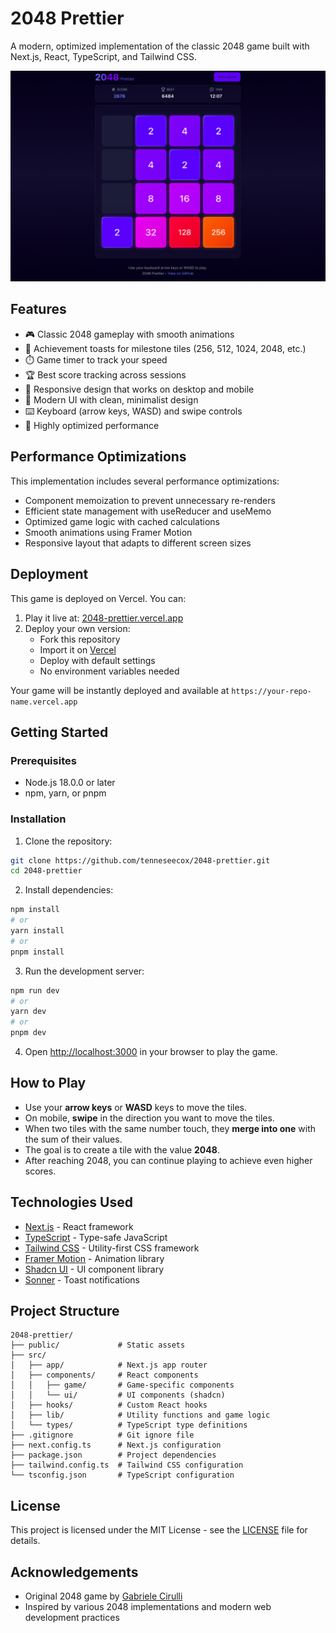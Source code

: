# 2048 Prettier

A modern, optimized implementation of the classic 2048 game built with Next.js, React, TypeScript, and Tailwind CSS.

![2048 Prettier Game - Screenshot showing the game board with various tiles (2, 4, 8, 16, 32, 128, 256) and a score of 2676 with a best score of 6484](/public/2048-prettier-preview.png)

## Features

- 🎮 Classic 2048 gameplay with smooth animations
- 🎯 Achievement toasts for milestone tiles (256, 512, 1024, 2048, etc.)
- ⏱️ Game timer to track your speed
- 🏆 Best score tracking across sessions
- 📱 Responsive design that works on desktop and mobile
- 🎨 Modern UI with clean, minimalist design
- ⌨️ Keyboard (arrow keys, WASD) and swipe controls
- 🚀 Highly optimized performance

## Performance Optimizations

This implementation includes several performance optimizations:

- Component memoization to prevent unnecessary re-renders
- Efficient state management with useReducer and useMemo
- Optimized game logic with cached calculations
- Smooth animations using Framer Motion
- Responsive layout that adapts to different screen sizes

## Deployment

This game is deployed on Vercel. You can:

1. Play it live at: [2048-prettier.vercel.app](https://2048-prettier.vercel.app)
2. Deploy your own version:
   - Fork this repository
   - Import it on [Vercel](https://vercel.com)
   - Deploy with default settings
   - No environment variables needed

Your game will be instantly deployed and available at `https://your-repo-name.vercel.app`

## Getting Started

### Prerequisites

- Node.js 18.0.0 or later
- npm, yarn, or pnpm

### Installation

1. Clone the repository:

```bash
git clone https://github.com/tenneseecox/2048-prettier.git
cd 2048-prettier
```

2. Install dependencies:

```bash
npm install
# or
yarn install
# or
pnpm install
```

3. Run the development server:

```bash
npm run dev
# or
yarn dev
# or
pnpm dev
```

4. Open [http://localhost:3000](http://localhost:3000) in your browser to play the game.

## How to Play

- Use your **arrow keys** or **WASD** keys to move the tiles.
- On mobile, **swipe** in the direction you want to move the tiles.
- When two tiles with the same number touch, they **merge into one** with the sum of their values.
- The goal is to create a tile with the value **2048**.
- After reaching 2048, you can continue playing to achieve even higher scores.

## Technologies Used

- [Next.js](https://nextjs.org/) - React framework
- [TypeScript](https://www.typescriptlang.org/) - Type-safe JavaScript
- [Tailwind CSS](https://tailwindcss.com/) - Utility-first CSS framework
- [Framer Motion](https://www.framer.com/motion/) - Animation library
- [Shadcn UI](https://ui.shadcn.com/) - UI component library
- [Sonner](https://sonner.emilkowal.ski/) - Toast notifications

## Project Structure

```
2048-prettier/
├── public/             # Static assets
├── src/
│   ├── app/            # Next.js app router
│   ├── components/     # React components
│   │   ├── game/       # Game-specific components
│   │   └── ui/         # UI components (shadcn)
│   ├── hooks/          # Custom React hooks
│   ├── lib/            # Utility functions and game logic
│   └── types/          # TypeScript type definitions
├── .gitignore          # Git ignore file
├── next.config.ts      # Next.js configuration
├── package.json        # Project dependencies
├── tailwind.config.ts  # Tailwind CSS configuration
└── tsconfig.json       # TypeScript configuration
```

## License

This project is licensed under the MIT License - see the [LICENSE](LICENSE) file for details.

## Acknowledgements

- Original 2048 game by [Gabriele Cirulli](https://github.com/gabrielecirulli/2048)
- Inspired by various 2048 implementations and modern web development practices
